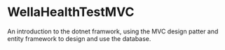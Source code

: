 # WellaHealthTestMVC
An introduction to the dotnet framwork, using the MVC design patter and entity framework to design and use the database.
